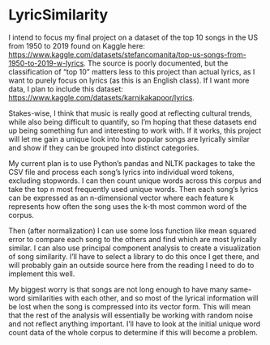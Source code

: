 # LyricSimilarity
I intend to focus my final project on a dataset of the top 10 songs in the US from 1950 to 2019 found on Kaggle here: https://www.kaggle.com/datasets/stefancomanita/top-us-songs-from-1950-to-2019-w-lyrics. The source is poorly documented, but the classification of “top 10” matters less to this project than actual lyrics, as I want to purely focus on lyrics (as this is an English class). If I want more data, I plan to include this dataset: https://www.kaggle.com/datasets/karnikakapoor/lyrics. 

Stakes-wise, I think that music is really good at reflecting cultural trends, while also being difficult to quantify, so I’m hoping that these datasets end up being something fun and interesting to work with. If it works, this project will let me gain a unique look into how popular songs are lyrically similar and show if they can be grouped into distinct categories. 

My current plan is to use Python’s pandas and NLTK packages to take the CSV file and process each song’s lyrics into individual word tokens, excluding stopwords. I can then count unique words across this corpus and take the top n most frequently used unique words. Then each song’s lyrics can be expressed as an n-dimensional vector where each feature k represents how often the song uses the k-th most common word of the corpus.

Then (after normalization) I can use some loss function like mean squared error to compare each song to the others and find which are most lyrically similar. I can also use principal component analysis to create a visualization of song similarity. I’ll have to select a library to do this once I get there, and will probably gain an outside source here from the reading I need to do to implement this well. 

My biggest worry is that songs are not long enough to have many same-word similarities with each other, and so most of the lyrical information will be lost when the song is compressed into its vector form. This will mean that the rest of the analysis will essentially be working with random noise and not reflect anything important. I’ll have to look at the initial unique word count data of the whole corpus to determine if this will become a problem. 
